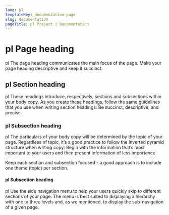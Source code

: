 ```yaml
---
lang: pl
templateKey: documentation-page
slug: documentation
pageTitle: pl Project | Documentation
---
```


# pl Page heading

<p class="usa-intro"> 
pl The page heading communicates the main focus of the page. Make your page heading descriptive and keep it succinct.
</p>

## pl Section heading

pl These headings introduce, respectively, sections and subsections within your body copy. As you create these headings, follow the same guidelines that you use when writing section headings: Be succinct, descriptive, and precise.

### pl Subsection heading

pl The particulars of your body copy will be determined by the topic of your page. Regardless of topic, it’s a good practice to follow the inverted pyramid structure when writing copy: Begin with the information that’s most important to your users and then present information of less importance.

Keep each section and subsection focused - a good approach is to include one theme (topic) per section.

#### pl Subsection heading

pl Use the side navigation menu to help your users quickly skip to different sections of your page. The menu is best suited to displaying a hierarchy with one to three levels and, as we mentioned, to display the sub-navigation of a given page.
